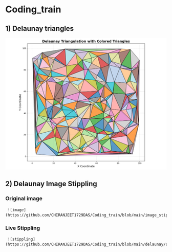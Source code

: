 # Coding_train

## 1) Delaunay triangles

  ![delaunay](https://github.com/CHIRANJEET1729DAS/Coding_train/blob/main/delaunay/Figure_1.png)

## 2) Delaunay Image Stippling

  ### Original image 
     ![image](https://github.com/CHIRANJEET1729DAS/Coding_train/blob/main/image_stippling/sample.png)
  
  ### Live Stippling
     ![stippling](https://github.com/CHIRANJEET1729DAS/Coding_train/blob/main/delaunay/side_length_simulation.gif)
